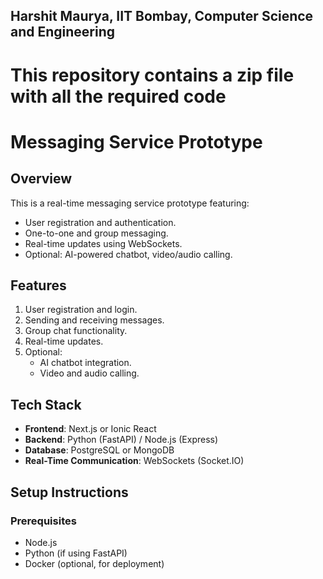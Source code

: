 ## Harshit Maurya, IIT Bombay, Computer Science and Engineering
# This repository contains a zip file with all the required code
# Messaging Service Prototype  

## Overview  
This is a real-time messaging service prototype featuring:  
- User registration and authentication.  
- One-to-one and group messaging.  
- Real-time updates using WebSockets.  
- Optional: AI-powered chatbot, video/audio calling.  

## Features  
1. User registration and login.  
2. Sending and receiving messages.  
3. Group chat functionality.  
4. Real-time updates.  
5. Optional:  
   - AI chatbot integration.  
   - Video and audio calling.  

## Tech Stack  
- **Frontend**: Next.js or Ionic React  
- **Backend**: Python (FastAPI) / Node.js (Express)  
- **Database**: PostgreSQL or MongoDB  
- **Real-Time Communication**: WebSockets (Socket.IO)  

## Setup Instructions  

### Prerequisites  
- Node.js  
- Python (if using FastAPI)  
- Docker (optional, for deployment)  
